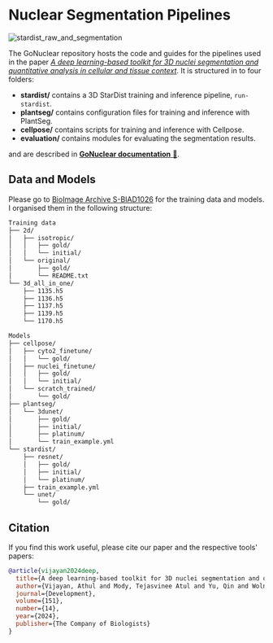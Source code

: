 # Nuclear Segmentation Pipelines <!-- omit in toc -->

![stardist_raw_and_segmentation](https://zenodo.org/records/8432366/files/stardist_raw_and_segmentation.jpg)

The GoNuclear repository hosts the code and guides for the pipelines used in the paper [_A deep learning-based toolkit for 3D nuclei segmentation and quantitative analysis in cellular and tissue context_](https://doi.org/10.1242/dev.202800). It is structured in to four folders:

- **stardist/** contains a 3D StarDist training and inference pipeline, `run-stardist`.
- **plantseg/** contains configuration files for training and inference with PlantSeg.
- **cellpose/** contains scripts for training and inference with Cellpose.
- **evaluation/** contains modules for evaluating the segmentation results.

and are described in [**GoNuclear documentation** :book:](https://kreshuklab.github.io/go-nuclear/).

## Data and Models

Please go to [BioImage Archive S-BIAD1026](https://www.ebi.ac.uk/biostudies/BioImages/studies/S-BIAD1026) for the training data and models. I organised them in the following structure:

```bash
Training data
├── 2d/
│   ├── isotropic/
│   │   ├── gold/
│   │   └── initial/
│   └── original/
│       ├── gold/
│       └── README.txt
└── 3d_all_in_one/
    ├── 1135.h5
    ├── 1136.h5
    ├── 1137.h5
    ├── 1139.h5
    └── 1170.h5

Models
├── cellpose/
│   ├── cyto2_finetune/
│   │   └── gold/
│   ├── nuclei_finetune/
│   │   ├── gold/
│   │   └── initial/
│   └── scratch_trained/
│       └── gold/
├── plantseg/
│   └── 3dunet/
│       ├── gold/
│       ├── initial/
│       ├── platinum/
│       └── train_example.yml
└── stardist/
    ├── resnet/
    │   ├── gold/
    │   ├── initial/
    │   └── platinum/
    ├── train_example.yml
    └── unet/
        └── gold/
```

## Citation

If you find this work useful, please cite our paper and the respective tools' papers:

```bibtex
@article{vijayan2024deep,
  title={A deep learning-based toolkit for 3D nuclei segmentation and quantitative analysis in cellular and tissue context},
  author={Vijayan, Athul and Mody, Tejasvinee Atul and Yu, Qin and Wolny, Adrian and Cerrone, Lorenzo and Strauss, Soeren and Tsiantis, Miltos and Smith, Richard S and Hamprecht, Fred A and Kreshuk, Anna and others},
  journal={Development},
  volume={151},
  number={14},
  year={2024},
  publisher={The Company of Biologists}
}
```
